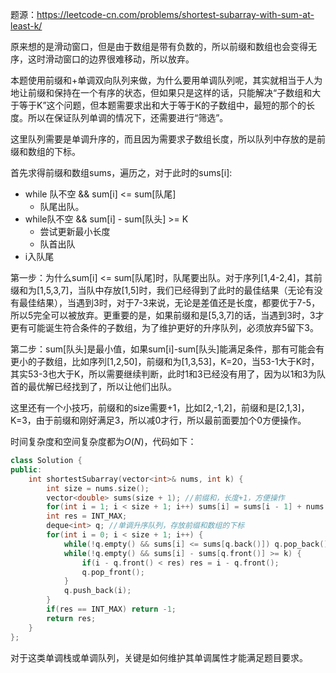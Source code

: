 题源：https://leetcode-cn.com/problems/shortest-subarray-with-sum-at-least-k/

原来想的是滑动窗口，但是由于数组是带有负数的，所以前缀和数组也会变得无序，这时滑动窗口的边界很难移动，所以放弃。

本题使用前缀和+单调双向队列来做，为什么要用单调队列呢，其实就相当于人为地让前缀和保持在一个有序的状态，但如果只是这样的话，只能解决“子数组和大于等于K”这个问题，但本题需要求出和大于等于K的子数组中，最短的那个的长度。所以在保证队列单调的情况下，还需要进行“筛选”。

这里队列需要是单调升序的，而且因为需要求子数组长度，所以队列中存放的是前缀和数组的下标。

首先求得前缀和数组sums，遍历之，对于此时的sums[i]:

- while 队不空 && sum[i] <= sum[队尾] 
  - 队尾出队。
- while队不空 && sum[i] - sum[队头] >= K
  - 尝试更新最小长度
  - 队首出队
- i入队尾

第一步：为什么sum[i] <= sum[队尾]时，队尾要出队。对于序列[1,4-2,4]，其前缀和为[1,5,3,7]，当队中存放[1,5]时，我们已经得到了此时的最佳结果（无论有没有最佳结果），当遇到3时，对于7-3来说，无论是差值还是长度，都要优于7-5，所以5完全可以被放弃。更重要的是，如果前缀和是[5,3,7]的话，当遇到3时，3才更有可能诞生符合条件的子数组，为了维护更好的升序队列，必须放弃5留下3。

第二步：sum[队头]是最小值，如果sum[i]-sum[队头]能满足条件，那有可能会有更小的子数组，比如序列[1,2,50]，前缀和为[1,3,53]，K=20，当53-1大于K时，其实53-3也大于K，所以需要继续判断，此时1和3已经没有用了，因为以1和3为队首的最优解已经找到了，所以让他们出队。

这里还有一个小技巧，前缀和的size需要+1，比如[2,-1,2]，前缀和是[2,1,3]，K=3，由于前缀和刚好满足3，所以减0才行，所以最前面要加个0方便操作。

时间复杂度和空间复杂度都为$O(N)$，代码如下：

```c++
class Solution {
public:
    int shortestSubarray(vector<int>& nums, int k) {
        int size = nums.size();
        vector<double> sums(size + 1); //前缀和，长度+1，方便操作
        for(int i = 1; i < size + 1; i++) sums[i] = sums[i - 1] + nums[i - 1];
        int res = INT_MAX;
        deque<int> q; //单调升序队列，存放前缀和数组的下标
        for(int i = 0; i < size + 1; i++) {
            while(!q.empty() && sums[i] <= sums[q.back()]) q.pop_back();
            while(!q.empty() && sums[i] - sums[q.front()] >= k) {
                if(i - q.front() < res) res = i - q.front();
                q.pop_front();
            }
            q.push_back(i);
        }
        if(res == INT_MAX) return -1;
        return res;
    }
};
```

对于这类单调栈或单调队列，关键是如何维护其单调属性才能满足题目要求。